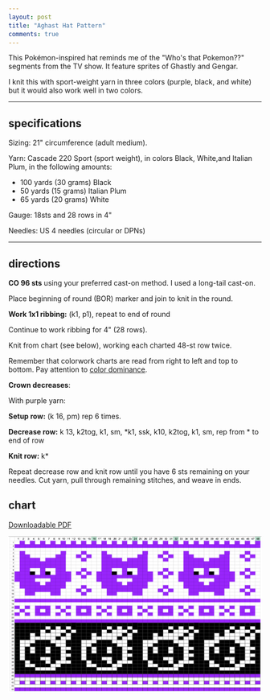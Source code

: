 ```yaml
---
layout: post
title: "Aghast Hat Pattern"
comments: true
---
```


This Pokémon-inspired hat reminds me of the "Who's that Pokemon??" segments from the TV show. It feature sprites of Ghastly and Gengar.

I knit this with sport-weight yarn in three colors (purple, black, and white) but it would also work well in two colors.

<hr/>

## specifications

Sizing: 21" circumference (adult medium).

Yarn: Cascade 220 Sport (sport weight), in colors Black, White,and Italian Plum, in the following amounts:

- 100 yards (30 grams) Black
- 50 yards (15 grams) Italian Plum
- 65 yards (20 grams) White

Gauge: 18sts and 28 rows in 4"

Needles: US 4 needles (circular or DPNs)

<hr/>

## directions

**CO 96 sts** using your preferred cast-on method. I used a long-tail cast-on.

Place beginning of round (BOR) marker and join to knit in the round.

**Work 1x1 ribbing:** (k1, p1), repeat to end of round

Continue to work ribbing for 4" (28 rows).

Knit from chart (see below), working each charted 48-st row twice.

Remember that colorwork charts are read from right to left and top to bottom. Pay attention to [color dominance](http://blog.ysolda.com/ysolda-blog/2014/5/29/technique-thursday-colour-dominance).

**Crown decreases**:

With purple yarn:

**Setup row:** (k 16, pm) rep 6 times.

**Decrease row:** k 13, k2tog, k1, sm, \*k1, ssk, k10, k2tog, k1, sm, rep from \* to end of row

**Knit row:** k\*

Repeat decrease row and knit row until you have 6 sts remaining on your needles. Cut yarn, pull through remaining stitches, and weave in ends.

## chart

[Downloadable PDF](/images/12-25-16/gengar-pat.pdf)

<img src="/images/12-25-16/gengar-pat-screenshot.png"/>